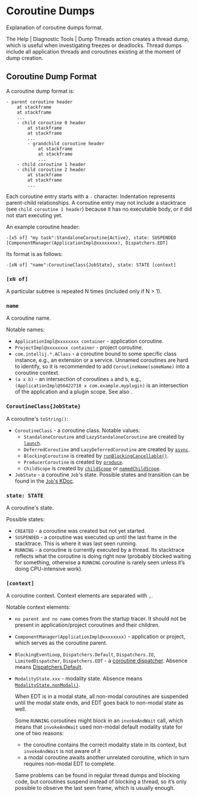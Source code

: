 <!-- Copyright 2000-2024 JetBrains s.r.o. and contributors. Use of this source code is governed by the Apache 2.0 license. -->

# Coroutine Dumps

<link-summary>Explanation of coroutine dumps format.</link-summary>

<include from="coroutines_snippets.md" element-id="learnCoroutines"/>

The <ui-path>Help | Diagnostic Tools | Dump Threads</ui-path> action creates a thread dump, which is useful when investigating freezes or deadlocks.
Thread dumps include all application threads and coroutines existing at the moment of dump creation.

## Coroutine Dump Format

A coroutine dump format is:

```
- parent coroutine header
	at stackframe
	at stackframe
	...
	- child coroutine 0 header
		at stackframe
		at stackframe
		...
		- grandchild coroutine header
			at stackframe
			at stackframe
			...
	- child coroutine 1 header
	- child coroutine 2 header
		at stackframe
		at stackframe
		...
```

Each coroutine entry starts with a `-` character.
Indentation represents parent-child relationships.
A coroutine entry may not include a stacktrace (see `child coroutine 1 header`) because it has no executable body, or it did not start executing yet.

An example coroutine header:
```
-[x5 of] "my task":StandaloneCoroutine{Active}, state: SUSPENDED [ComponentManager(ApplicationImpl@xxxxxxxx), Dispatchers.EDT]
```

Its format is as follows:
```
-[xN of] "name":CoroutineClass{JobState}, state: STATE [context]
```

### `[xN of]`

A particular subtree is repeated N times (included only if N > 1).

### `name`

A coroutine name.

Notable names:
- `ApplicationImpl@xxxxxxxx container` - application coroutine.
- `ProjectImpl@xxxxxxxx container` - project coroutine.
- `com.intellij.*.AClass` - a coroutine bound to some specific class instance, e.g., an extension or a service.
  Unnamed coroutines are hard to identify, so it is recommended to add `CoroutineName(someName)` into a coroutine context.
- `(a x b)` - an intersection of coroutines `a` and `b`, e.g., `(ApplicationImpl@56422718 x com.example.myplugin)` is an intersection of the application and a plugin scope.
  See also [](coroutine_scopes.md#intersection-scopes).

### `CoroutineClass{JobState}`

A coroutine's `toString()`:
- `CoroutineClass` - a coroutine class. Notable values:
    - `StandaloneCoroutine` and `LazyStandaloneCoroutine` are created by [`launch`](https://kotlinlang.org/api/kotlinx.coroutines/kotlinx-coroutines-core/kotlinx.coroutines/launch.html).
    - `DeferredCoroutine` and `LazyDeferredCoroutine` are created by [`async`](https://kotlinlang.org/api/kotlinx.coroutines/kotlinx-coroutines-core/kotlinx.coroutines/async.html).
    - `BlockingCoroutine` is created by [`runBlockingCancellable()`](%gh-ic%/platform/core-api/src/com/intellij/openapi/progress/coroutines.kt).
    - `ProducerCoroutine` is created by [`produce`](https://kotlinlang.org/api/kotlinx.coroutines/kotlinx-coroutines-core/kotlinx.coroutines.channels/produce.html).
    - `ChildScope` is created by [`childScope`](%gh-ic%/platform/util/coroutines/src/coroutineScope.kt) or [`namedChildScope`](%gh-ic%/platform/util/coroutines/src/coroutineScope.kt).
- `JobState` - a coroutine `Job`'s state.
  Possible states and transition can be found in the [`Job`'s KDoc](https://kotlinlang.org/api/kotlinx.coroutines/kotlinx-coroutines-core/kotlinx.coroutines/-job/).

### `state: STATE`

A coroutine's state.

Possible states:
- `CREATED` - a coroutine was created but not yet started.
- `SUSPENDED` - a coroutine was executed up until the last frame in the stacktrace.
  This is where it was last seen running.
- `RUNNING` - a coroutine is currently executed by a thread.
  Its stacktrace reflects what the coroutine is doing right now (probably blocked waiting for something, otherwise a `RUNNING` coroutine is rarely seen unless it’s doing CPU-intensive work).

### `[context]`

A coroutine context.
Context elements are separated with `,`.

Notable context elements:
- `no parent and no name` comes from the startup tracer.
  It should not be present in application/project coroutines and their children.
- `ComponentManager(ApplicationImpl@xxxxxxxx)` - application or project, which serves as the coroutine parent.
- `BlockingEventLoop`, `Dispatchers.Default`, `Dispatchers.IO`, `LimitedDispatcher`, `Dispatchers.EDT` - a [coroutine dispatcher](coroutine_dispatchers.md).
  Absence means [Dispatchers.Default](coroutine_dispatchers.md#default-dispatcher).
- `ModalityState.xxx` - modality state.
  Absence means [`ModalityState.nonModal()`](%gh-ic%/platform/core-api/src/com/intellij/openapi/application/ModalityState.java).

  When EDT is in a modal state, all non-modal coroutines are suspended until the modal state ends, and EDT goes back to non-modal state as well.

  Some `RUNNING` coroutines might block in an `invokeAndWait` call, which means that `invokeAndWait` used non-modal default modality state for one of two reasons:
    - the coroutine contains the correct modality state in its context, but `invokeAndWait` is not aware of it
    - a modal coroutine awaits another unrelated coroutine, which in turn requires non-modal EDT to complete.

  Same problems can be found in regular thread dumps and blocking code, but coroutines suspend instead of blocking a thread, so it’s only possible to observe the last seen frame, which is usually enough.

<include from="snippets.md" element-id="missingContent"/>

